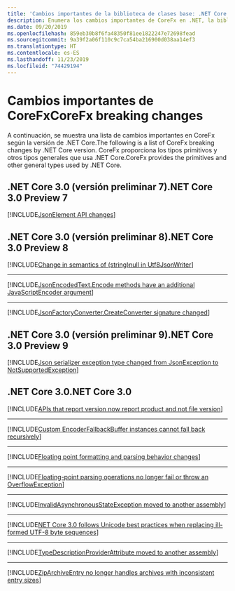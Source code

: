 ```yaml
---
title: 'Cambios importantes de la biblioteca de clases base: .NET Core'
description: Enumera los cambios importantes de CoreFx en .NET, la biblioteca de clases base.
ms.date: 09/20/2019
ms.openlocfilehash: 859eb30b8f6fa48350f81ee1822247e72698fead
ms.sourcegitcommit: 9a39f2a06f110c9c7ca54ba216900d038aa14ef3
ms.translationtype: HT
ms.contentlocale: es-ES
ms.lasthandoff: 11/23/2019
ms.locfileid: "74429194"
---
```

# <a name="corefx-breaking-changes"></a><span data-ttu-id="53d0f-103">Cambios importantes de CoreFx</span><span class="sxs-lookup"><span data-stu-id="53d0f-103">CoreFx breaking changes</span></span>

<span data-ttu-id="53d0f-104">A continuación, se muestra una lista de cambios importantes en CoreFx según la versión de .NET Core.</span><span class="sxs-lookup"><span data-stu-id="53d0f-104">The following is a list of CoreFx breaking changes by .NET Core version.</span></span> <span data-ttu-id="53d0f-105">CoreFx proporciona los tipos primitivos y otros tipos generales que usa .NET Core.</span><span class="sxs-lookup"><span data-stu-id="53d0f-105">CoreFx provides the primitives and other general types used by .NET Core.</span></span>

## <a name="net-core-30-preview-7"></a><span data-ttu-id="53d0f-106">.NET Core 3.0 (versión preliminar 7)</span><span class="sxs-lookup"><span data-stu-id="53d0f-106">.NET Core 3.0 Preview 7</span></span>

[!INCLUDE[JsonElement API changes](~/includes/core-changes/corefx/jsonelement-api-changes.md)]

## <a name="net-core-30-preview-8"></a><span data-ttu-id="53d0f-107">.NET Core 3.0 (versión preliminar 8)</span><span class="sxs-lookup"><span data-stu-id="53d0f-107">.NET Core 3.0 Preview 8</span></span>

[!INCLUDE[Change in semantics of (string)null in Utf8JsonWriter](~/includes/core-changes/corefx/change-in-null-in-utf8jsonwriter.md)]

***

[!INCLUDE[JsonEncodedText.Encode methods have an additional JavaScriptEncoder argument](~/includes/core-changes/corefx/jsonencodedtext-encode-has-additional-argument.md)]

***

[!INCLUDE[JsonFactoryConverter.CreateConverter signature changed](~/includes/core-changes/corefx/jsonfactoryconverter-createconverter.md)]

## <a name="net-core-30-preview-9"></a><span data-ttu-id="53d0f-108">.NET Core 3.0 (versión preliminar 9)</span><span class="sxs-lookup"><span data-stu-id="53d0f-108">.NET Core 3.0 Preview 9</span></span>

[!INCLUDE[Json serializer exception type changed from JsonException to NotSupportedException](~/includes/core-changes/corefx/serializer-throws-notsupportedexception.md)]

## <a name="net-core-30"></a><span data-ttu-id="53d0f-109">.NET Core 3.0</span><span class="sxs-lookup"><span data-stu-id="53d0f-109">.NET Core 3.0</span></span>

[!INCLUDE[APIs that report version now report product and not file version](~/includes/core-changes/corefx/version-information-changes.md)]

***

[!INCLUDE[Custom EncoderFallbackBuffer instances cannot fall back recursively](~/includes/core-changes/corefx/custom-encoderfallbackbuffer-cannot-be-recursive.md)]

***

[!INCLUDE[Floating point formatting and parsing behavior changes](~/includes/core-changes/corefx/floating-point-changes.md)]

***

[!INCLUDE[Floating-point parsing operations no longer fail or throw an OverflowException](~/includes/core-changes/corefx/floating-point-parsing-does-not-overflow.md)]

***

[!INCLUDE[InvalidAsynchronousStateException moved to another assembly](~/includes/core-changes/corefx/move-invalidasynchronousstateexception.md)]

***

[!INCLUDE[NET Core 3.0 follows Unicode best practices when replacing ill-formed UTF-8 byte sequences](~/includes/core-changes/corefx/net-core-3-0-follows-unicode-utf8-best-practices.md)]

***

[!INCLUDE[TypeDescriptionProviderAttribute moved to another assembly](~/includes/core-changes/corefx/move-typedescriptionproviderattribute.md)]

***

[!INCLUDE[ZipArchiveEntry no longer handles archives with inconsistent entry sizes](~/includes/core-changes/corefx/ziparchiveentry-and-inconsistent-entry-sizes.md)]
